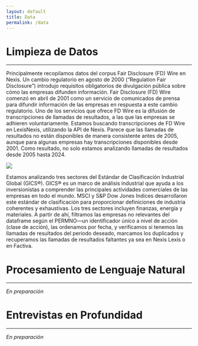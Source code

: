 ```yaml
---
layout: default
title: Data
permalink: /data
---
```

# Limpieza de Datos

---

Principalmente recopilamos datos del corpus Fair Disclosure (FD) Wire en Nexis. Un cambio regulatorio en agosto de 2000 (“Regulation Fair Disclosure”) introdujo requisitos obligatorios de divulgación pública sobre cómo las empresas difunden información. Fair Disclosure (FD) Wire comenzó en abril de 2001 como un servicio de comunicados de prensa para difundir información de las empresas en respuesta a este cambio regulatorio. Uno de los servicios que ofrece FD Wire es la difusión de transcripciones de llamadas de resultados, a las que las empresas se adhieren voluntariamente. Estamos buscando transcripciones de FD Wire en LexisNexis, utilizando la API de Nexis. Parece que las llamadas de resultados no están disponibles de manera consistente antes de 2005, aunque para algunas empresas hay transcripciones disponibles desde 2001. Como resultado, no solo estamos analizando llamadas de resultados desde 2005 hasta 2024.

<img src="https://juliocedillo.github.io/neweconomy/assets/images/GICS.svg">

Estamos analizando tres sectores del Estándar de Clasificación Industrial Global (GICS®). GICS® es un marco de análisis industrial que ayuda a los inversionistas a comprender las principales actividades comerciales de las empresas en todo el mundo. MSCI y S&P Dow Jones Indices desarrollaron este estándar de clasificación para proporcionar definiciones de industria coherentes y exhaustivas. Los tres sectores incluyen finanzas, energía y materiales. A partir de ahí, filtramos las empresas no relevantes del dataframe según el PERMNO—un identificador único a nivel de acción (clase de acción), las ordenamos por fecha, y verificamos si tenemos las llamadas de resultados del periodo deseado, marcamos los duplicados y recuperamos las llamadas de resultados faltantes ya sea en Nexis Lexis o en Factiva.

# Procesamiento de Lenguaje Natural

---

_En preparación_

# Entrevistas en Profundidad

---

_En preparación_
